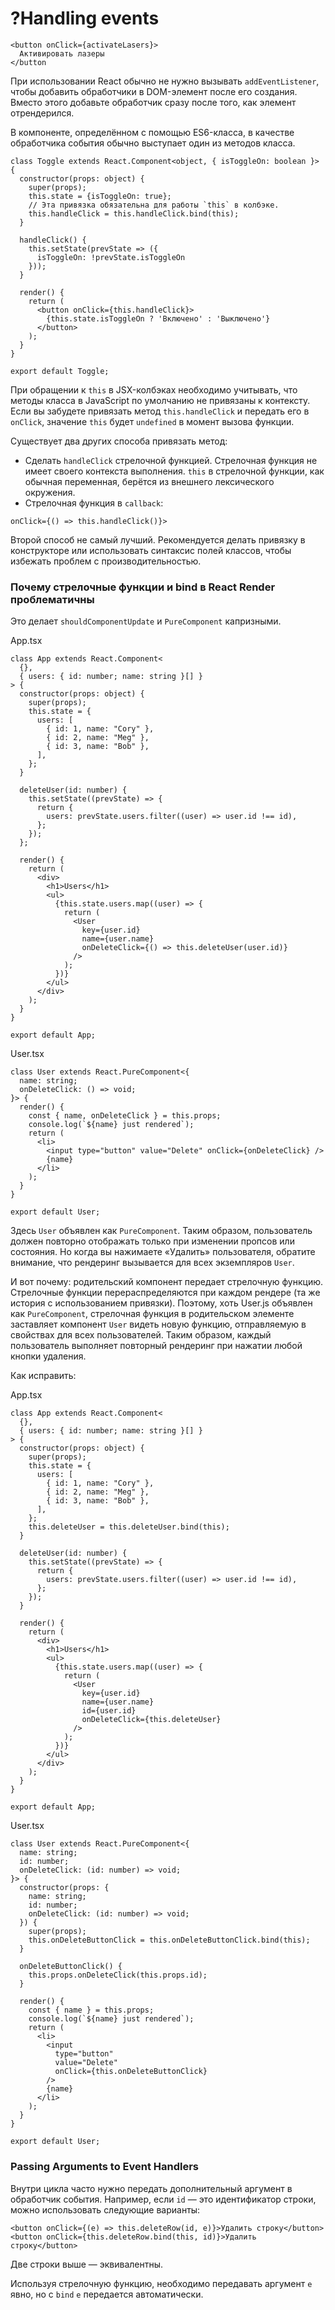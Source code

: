 # ?Handling events

~~~
<button onClick={activateLasers}>
  Активировать лазеры
</button
~~~

При использовании React обычно не нужно вызывать `addEventListener`, чтобы добавить обработчики в DOM-элемент после его создания. Вместо этого добавьте обработчик сразу после того, как элемент отрендерился.

В компоненте, определённом с помощью ES6-класса, в качестве обработчика события обычно выступает один из методов класса.

~~~
class Toggle extends React.Component<object, { isToggleOn: boolean }> {
  constructor(props: object) {
    super(props);
    this.state = {isToggleOn: true};
    // Эта привязка обязательна для работы `this` в колбэке.
    this.handleClick = this.handleClick.bind(this);
  }

  handleClick() {
    this.setState(prevState => ({
      isToggleOn: !prevState.isToggleOn
    }));
  }

  render() {
    return (
      <button onClick={this.handleClick}>
        {this.state.isToggleOn ? 'Включено' : 'Выключено'}
      </button>
    );
  }
}

export default Toggle;
~~~

При обращении к `this` в JSX-колбэках необходимо учитывать, что методы класса в JavaScript по умолчанию не привязаны к контексту. Если вы забудете привязать метод `this.handleClick` и передать его в `onClick`, значение `this` будет `undefined` в момент вызова функции.

Существует два других способа привязать метод:

* Сделать `handleClick` стрелочной функцией. Стрелочная функция не имеет своего контекста выполнения. `this` в стрелочной функции, как обычная переменная, берётся из внешнего лексического окружения.
* Стрелочная функция в `callback`:

~~~
onClick={() => this.handleClick()}>
~~~

Второй способ не самый лучший. Рекомендуется делать привязку в конструкторе или использовать синтаксис полей классов, чтобы избежать проблем с производительностью.

### Почему стрелочные функции и bind в React Render проблематичны

Это делает `shouldComponentUpdate` и `PureComponent` капризными.

App.tsx
~~~
class App extends React.Component<
  {},
  { users: { id: number; name: string }[] }
> {
  constructor(props: object) {
    super(props);
    this.state = {
      users: [
        { id: 1, name: "Cory" },
        { id: 2, name: "Meg" },
        { id: 3, name: "Bob" },
      ],
    };
  }

  deleteUser(id: number) {
    this.setState((prevState) => {
      return {
        users: prevState.users.filter((user) => user.id !== id),
      };
    });
  };

  render() {
    return (
      <div>
        <h1>Users</h1>
        <ul>
          {this.state.users.map((user) => {
            return (
              <User
                key={user.id}
                name={user.name}
                onDeleteClick={() => this.deleteUser(user.id)}
              />
            );
          })}
        </ul>
      </div>
    );
  }
}

export default App;
~~~

User.tsx
~~~
class User extends React.PureComponent<{
  name: string;
  onDeleteClick: () => void;
}> {
  render() {
    const { name, onDeleteClick } = this.props;
    console.log(`${name} just rendered`);
    return (
      <li>
        <input type="button" value="Delete" onClick={onDeleteClick} />
        {name}
      </li>
    );
  }
}

export default User;
~~~

Здесь `User` объявлен как `PureComponent`. Таким образом, пользователь должен повторно отображать только при изменении пропсов или состояния. Но когда вы нажимаете «Удалить» пользователя, обратите внимание, что рендеринг вызывается для всех экземпляров `User`.

И вот почему: родительский компонент передает стрелочную функцию. Стрелочные функции перераспределяются при каждом рендере (та же история с использованием привязки). Поэтому, хоть User.js объявлен как `PureComponent`, стрелочная функция в родительском элементе заставляет компонент `User` видеть новую функцию, отправляемую в свойствах для всех пользователей. Таким образом, каждый пользователь выполняет повторный рендеринг при нажатии любой кнопки удаления.

Как исправить:

App.tsx
~~~
class App extends React.Component<
  {},
  { users: { id: number; name: string }[] }
> {
  constructor(props: object) {
    super(props);
    this.state = {
      users: [
        { id: 1, name: "Cory" },
        { id: 2, name: "Meg" },
        { id: 3, name: "Bob" },
      ],
    };
    this.deleteUser = this.deleteUser.bind(this);
  }

  deleteUser(id: number) {
    this.setState((prevState) => {
      return {
        users: prevState.users.filter((user) => user.id !== id),
      };
    });
  }

  render() {
    return (
      <div>
        <h1>Users</h1>
        <ul>
          {this.state.users.map((user) => {
            return (
              <User
                key={user.id}
                name={user.name}
                id={user.id}
                onDeleteClick={this.deleteUser}
              />
            );
          })}
        </ul>
      </div>
    );
  }
}

export default App;
~~~

User.tsx
~~~
class User extends React.PureComponent<{
  name: string;
  id: number;
  onDeleteClick: (id: number) => void;
}> {
  constructor(props: {
    name: string;
    id: number;
    onDeleteClick: (id: number) => void;
  }) {
    super(props);
    this.onDeleteButtonClick = this.onDeleteButtonClick.bind(this);
  }

  onDeleteButtonClick() {
    this.props.onDeleteClick(this.props.id);
  }

  render() {
    const { name } = this.props;
    console.log(`${name} just rendered`);
    return (
      <li>
        <input
          type="button"
          value="Delete"
          onClick={this.onDeleteButtonClick}
        />
        {name}
      </li>
    );
  }
}

export default User;
~~~

### Passing Arguments to Event Handlers

Внутри цикла часто нужно передать дополнительный аргумент в обработчик события. Например, если `id` — это идентификатор строки, можно использовать следующие варианты:

~~~
<button onClick={(e) => this.deleteRow(id, e)}>Удалить строку</button>
<button onClick={this.deleteRow.bind(this, id)}>Удалить строку</button>
~~~

Две строки выше — эквивалентны.

Используя стрелочную функцию, необходимо передавать аргумент `e` явно, но с `bind` `e` передается автоматически.
